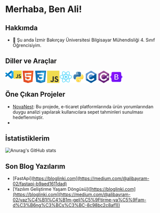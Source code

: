 # Merhaba, Ben Ali!



## Hakkımda
- 🔭 Şu anda İzmir Bakırçay Üniversitesi Bilgisayar Mühendisliği 4. Sınıf Öğrencisiyim.


## Diller ve Araçlar
<img align="left" alt="Visual Studio Code" width="26px" src="https://raw.githubusercontent.com/github/explore/main/topics/visual-studio-code/visual-studio-code.png" />
<img align="left" alt="JavaScript" width="26px" src="https://raw.githubusercontent.com/github/explore/main/topics/javascript/javascript.png" />
<img align="left" alt="HTML5" width="40px" src="https://raw.githubusercontent.com/devicons/devicon/master/icons/html5/html5-original.svg" />
<img align="left" alt="CSS3" width="40px" src="https://raw.githubusercontent.com/devicons/devicon/master/icons/css3/css3-original.svg" />
<img align="left" alt="JavaScript" width="40px" src="https://raw.githubusercontent.com/devicons/devicon/master/icons/javascript/javascript-original.svg" />
<img align="left" alt="React" width="40px" src="https://raw.githubusercontent.com/devicons/devicon/master/icons/react/react-original.svg" />
<img align="left" alt="Python" width="40px" src="https://raw.githubusercontent.com/devicons/devicon/master/icons/python/python-original.svg" />
<img align="left" alt="C" width="40px" src="https://raw.githubusercontent.com/devicons/devicon/master/icons/c/c-original.svg" />
<img align="left" alt="C#" width="40px" src="https://raw.githubusercontent.com/devicons/devicon/master/icons/csharp/csharp-original.svg" />
<img align="left" alt="Bootstrap" width="40px" src="https://raw.githubusercontent.com/devicons/devicon/master/icons/bootstrap/bootstrap-original.svg" />


<br />
<br />

## Öne Çıkan Projeler
- [NovaNest]([https://github.com/kullaniciadiniz/projeadi](https://github.com/aliibyrm/NovaNest-E-Commerce)): Bu projede, e-ticaret platformlarında ürün yorumlarından duygu analizi yapılarak kullanıcılara sepet tahminleri sunulması hedeflenmiştir.
- 

## İstatistiklerim
![Anurag's GitHub stats](https://github-readme-stats.vercel.app/api?username=aliibyrm&show_icons=true&theme=radical)

## Son Blog Yazılarım
- [FastApi](https://bloglinki.com](https://medium.com/@alibayram-02/fastapi-b9aed1611dad)
- [Yazılım Geliştirme Yaşam Döngüsü]([https://bloglinki.com](https://bloglinki.com](https://medium.com/@alibayram-02/yaz%C4%B1l%C4%B1m-geli%C5%9Ftirme-ya%C5%9Fam-d%C3%B6ng%C3%BCs%C3%BC-8c98bc2c8af1))
